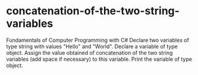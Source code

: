 # concatenation-of-the-two-string-variables
Fundamentals of Computer Programming with C#
Declare two variables of type string with values "Hello" and "World".
Declare a variable of type object. Assign the value obtained of
concatenation of the two string variables (add space if necessary) to this
variable. Print the variable of type object.

